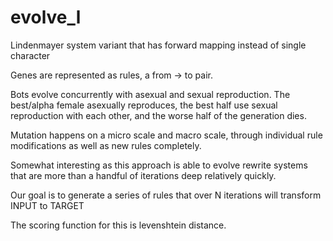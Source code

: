 evolve_l
===

Lindenmayer system variant that has forward mapping instead of single character

Genes are represented as rules, a from -> to pair. 

Bots evolve concurrently with asexual and sexual reproduction. The best/alpha female asexually reproduces, the best half use sexual reproduction with each other, and the worse half of the generation dies. 

Mutation happens on a micro scale and macro scale, through individual rule modifications as well as new rules completely.

Somewhat interesting as this approach is able to evolve rewrite systems that are more than a handful of iterations deep relatively quickly.

Our goal is to generate a series of rules that over N iterations will transform INPUT to TARGET

The scoring function for this is levenshtein distance.
